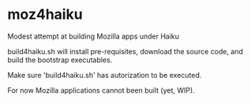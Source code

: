 # moz4haiku
Modest attempt at building Mozilla apps under Haiku

build4haiku.sh will install pre-requisites, download the source code, and build the bootstrap executables.

Make sure 'build4haiku.sh' has autorization to be executed.

For now Mozilla applications cannot been built (yet, WIP).
